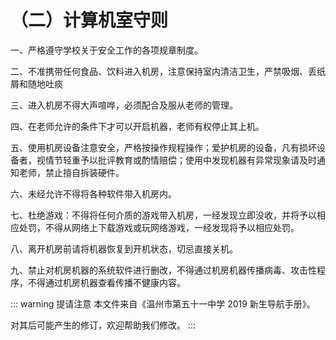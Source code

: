 # （二）计算机室守则

一、严格遵守学校关于安全工作的各项规章制度。

二、不准携带任何食品、饮料进入机房，注意保持室内清洁卫生，严禁吸烟、丢纸屑和随地吐痰

三、进入机房不得大声喧哗，必须配合及服从老师的管理。

四、在老师允许的条件下才可以开启机器，老师有权停止其上机。

五、使用机房设备注意安全，严格按操作规程操作；爱护机房的设备，凡有损坏设备者，视情节轻重予以批评教育或酌情赔偿；使用中发现机器有异常现象请及时通知老师，禁止擅自拆装硬件。

六、未经允许不得将各种软件带入机房内。

七、杜绝游戏：不得将任何介质的游戏带入机房，一经发现立即没收，并将予以相应处罚，不得从网络上下载游戏或玩网络游戏，一经发现将予以相应处罚。

八、离开机房前请将机器恢复到开机状态，切忌直接关机。

九、禁止对机房机器的系统软件进行删改，不得通过机房机器传播病毒、攻击性程序，不得通过机房机器查看传播不健康内容。

::: warning 提请注意
本文件来自《温州市第五十一中学 2019 新生导航手册》。

对其后可能产生的修订，欢迎帮助我们修改。
:::
